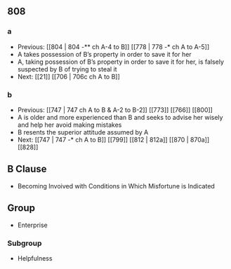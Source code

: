 ## 808
### a
- Previous: [[804 | 804 -** ch A-4 to B]] [[778 | 778 -* ch A to A-5]] 
- A takes possession of B’s property in order to save it for her
- A, taking possession of B’s property in order to save it for her, is falsely suspected by B of trying to steal it
- Next: [[21]] [[706 | 706c ch A to B]] 

### b
- Previous: [[747 | 747 ch A to B &amp; A-2 to B-2]] [[773]] [[766]] [[800]] 
- A is older and more experienced than B and seeks to advise her wisely and help her avoid making mistakes
- B resents the superior attitude assumed by A
- Next: [[747 | 747 *-** ch A to B]] [[799]] [[812 | 812a]] [[870 | 870a]] [[828]] 

## B Clause
- Becoming Invoived with Conditions in Which Misfortune is Indicated

## Group
- Enterprise

### Subgroup
- Helpfulness

